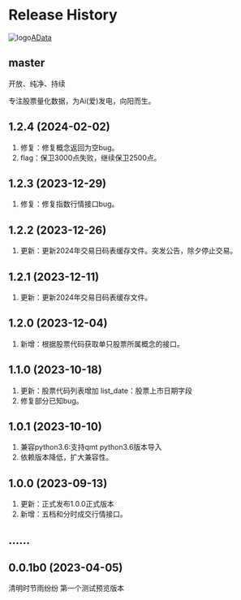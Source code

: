 Release History
===============

![logo](https://adata.1nchaos.com/favicon.ico)[AData](https://github.com/1nchaos/adata)

master
------
开放、纯净、持续

专注股票量化数据，为Ai(爱)发电，向阳而生。

1.2.4 (2024-02-02)
------------------
1. 修复：修复概念返回为空bug。
2. flag：保卫3000点失败，继续保卫2500点。

1.2.3 (2023-12-29)
------------------
1. 修复：修复指数行情接口bug。

1.2.2 (2023-12-26)
------------------
1. 更新：更新2024年交易日码表缓存文件。突发公告，除夕停止交易。

1.2.1 (2023-12-11)
------------------
1. 更新：更新2024年交易日码表缓存文件。


1.2.0 (2023-12-04)
------------------
1. 新增：根据股票代码获取单只股票所属概念的接口。


1.1.0 (2023-10-18)
------------------
1. 更新：股票代码列表增加 list_date：股票上市日期字段
2. 修复部分已知bug。

1.0.1 (2023-10-10)
------------------
1. 兼容python3.6:支持qmt python3.6版本导入
2. 依赖版本降低，扩大兼容性。

1.0.0 (2023-09-13)
------------------
1. 更新：正式发布1.0.0正式版本
2. 新增：五档和分时成交行情接口。

......
------------------

0.0.1b0 (2023-04-05)
------------------
清明时节雨纷纷
第一个测试预览版本
